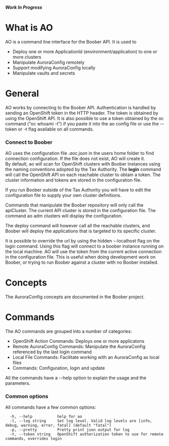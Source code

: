 **_Work In Progress_**
# What is AO
AO is a command line interface for the Boober API.  It is used to
  * Deploy one or more ApplicationId (environment/application) to one or more clusters
  * Manipulate AuroraConfig remotely
  * Support modifying AuroraConfig locally
  * Manipulate vaults and secrets

# General
AO works by connecting to the Boober API.  Authentication is handled by sending an 
OpenShift token in the HTTP header.
The token is obtained by using the OpenShift API. It is also possible to use a token obtained
by the oc command ("oc whoami -t") if you paste it into the ao config file or use the --token or -t flag available on all commands.

### Connect to Boober
AO uses the configuration file _.aoc.json_ in the users home folder to find connection configuration.  If the file does not exist, AO will create it.  
By default, ao will scan for OpenShift clusters with Boober instances using the naming 
conventions adopted by the Tax Authority.  The **login** command will call the OpenShift 
API on each reachable cluster to obtain a token.  The cluster information and tokens are 
 stored in the configuration file.  

If you run Boober outside of the Tax Authority you will have to edit the configuration file to supply your own cluster definitions.

Commands that manipulate the Boober repository will only call the apiCluster.  The current API cluster is stored in the configuration file.  The command ao adm clusters will display the configuration.

The deploy command
will however call all the reachable clusters, and Boober will deploy the applications that
is targeted to its specific cluster.

It is possible to override the url by using the hidden --localhost flag on the login command.  Using this flag will connect to a boober instance running on the local machine.  AO will use the token from the current active connection in the configuration file.  This is useful when doing development work on Boober, or trying to run Boober against a cluster with no Boober installed.

# Concepts
The AuroraConfig concepts are documented in the Boober project.  

# Commands
The AO commands are grouped into a number of categories:
- OpenShift Action Commands: Deploys one or more applicatons
- Remote AuroraConfig Commands: Manipulate the AuroraConfig referenced by the last login command
- Local File Commands: Facilitate working with an AuroraConfig as local files
- Commands: Configuration, login and update
 
All the commands have a --help option to explain the usage and the parameters.

### Common options
All commands have a few common options:
````
  -h, --help           help for ao
  -l, --log string     Set log level. Valid log levels are [info, debug, warning, error, fatal] (default "fatal")
  -p, --pretty         Pretty print json output for log
  -t, --token string   OpenShift authorization token to use for remote commands, overrides login
````


